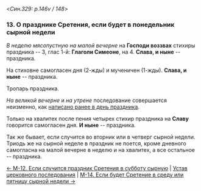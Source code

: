 
<*Син.329: p.146v / 148*>

### 13. О празднике Сретения, если будет в понедельник сырной недели

*В неделю мясопустную на малой вечерне* на **Господи воззвах** стихиры праздника -- 
3, глас 1-й: **Глаголи Симеоне**, на 4. 
**Слава, и ныне** -- праздника. 

На стиховне самогласен дня (2-жды) и мученичен (1-жды). 
**Слава, и ныне** -- праздника. 

Тропарь праздника. 

*На великой вечерне* и *на утрене* последование совершается неизменно, 
как [написано ранее в день праздника](../../../02_february/02_02_SAB.ru.md). 

Только на хвалитех после пения четырех стихир праздника на **Славу** 
говорится самогласен дня. **И ныне** -- праздника. 

Так же бывает, если случится во вторник или в четверг сырной недели. 
Триодь же на сырной неделе в праздник не поется, кроме дневного самогласна 
на малой вечерне в неделю и на хвалитех, а все остальное -- праздника.

[← М-12. Если случится праздник Сретения в субботу сырную](m_329_012.md)
| [Устав церковного последования](README.md)
| [М-14. Если будет Сретение в среду или пятницу сырной недели  →](m_329_014.md)
